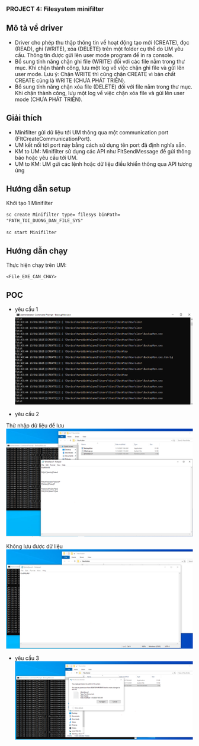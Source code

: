 ### PROJECT 4: Filesystem minifilter 
## Mô tả về driver
- Driver cho phép thu thập thông tin về hoạt động tạo mới (CREATE), đọc (READ), ghi (WRITE), xóa (DELETE) trên một folder cụ thể do UM yêu cầu. Thông tin được gửi lên user mode program để in ra console.
- Bổ sung tính năng chặn ghi file (WRITE) đối với các file nằm trong thư mục. Khi chặn thành công, lưu một log về việc chặn ghi file và gửi lên user mode. Lưu ý: Chặn WRITE thì cũng chặn CREATE vì bản chất CREATE cũng là WRITE (CHƯA PHÁT TRIỂN).
- Bổ sung tính năng chặn xóa file (DELETE) đối với file nằm trong thư mục. Khi chặn thành công, lưu một log về việc chặn xóa file và gửi lên user mode (CHƯA PHÁT TRIỂN).


## Giải thích 
- Minifilter gửi dữ liệu tới UM thông qua một communication port (FltCreateCommunicationPort).
- UM kết nối tới port này bằng cách sử dụng tên port đã định nghĩa sẵn.
- KM to UM: Minifilter sử dụng các API như FltSendMessage để gửi thông báo hoặc yêu cầu tới UM.
- UM to KM: UM gửi các lệnh hoặc dữ liệu điều khiển thông qua  API tương ứng
## Hướng dẫn setup
Khởi tạo 1 Minifilter
```
sc create Minifilter type= filesys binPath= "PATH_TOI_DUONG_DAN_FILE_SYS"

sc start Minifilter
```

## Hướng dẫn chạy
Thực hiện chạy trên UM:
```
<File_EXE_CAN_CHAY>
```

## POC
- yêu cầu 1
![UM.exe](Image/Screenshot%202025-01-13%20214408.png "Ảnh minh họa")

- yêu cầu 2

Thử nhập dữ liệu để lưu
![TEST](Image/Screenshot%202025-01-13%20222021.png "Anh minh hoa")

Không lưu được dữ liệu
![TEST](Image/Screenshot%202025-01-13%20222201.png "Anh minh hoa")

- yêu cầu 3
![TEST](Image/Screenshot%202025-01-13%20221734.png "Anh minh hoa")